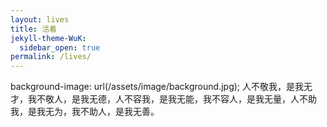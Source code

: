 ```yaml
---
layout: lives
title: 活着
jekyll-theme-WuK:
  sidebar_open: true
permalink: /lives/
---
```

background-image: url(/assets/image/background.jpg);
人不敬我，是我无才，我不敬人，是我无德，人不容我，是我无能，我不容人，是我无量，人不助我，是我无为，我不助人，是我无善。
